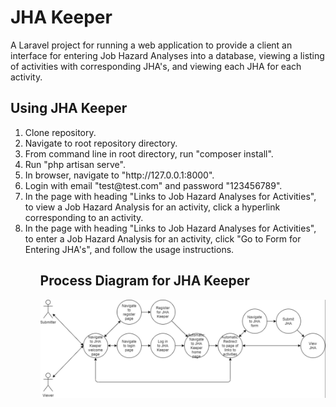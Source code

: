 <h1>JHA Keeper</h1>

A Laravel project for running a web application to provide a client an interface for entering Job Hazard Analyses into a database, viewing a listing of activities with corresponding JHA's, and viewing each JHA for each activity.

<h2>Using JHA Keeper</h2>

<ol>
    <li>Clone repository.</li>
    <li>Navigate to root repository directory.</li>
    <li>From command line in root directory, run "composer install".</li>
    <li>Run "php artisan serve".</li>
    <li>In browser, navigate to "http://127.0.0.1:8000".</li>
    <li>Login with email "test@test.com" and password "123456789".
    <li>In the page with heading "Links to Job Hazard Analyses for Activities", to view a Job Hazard Analysis for an activity, click a hyperlink corresponding to an activity.
    <li>In the page with heading "Links to Job Hazard Analyses for Activities", to enter a Job Hazard Analysis for an activity, click "Go to Form for Entering JHA's", and follow the usage instructions.
<ol>

<h2>Process Diagram for JHA Keeper</h2>

![alt text](Process_Diagram--JHA_Keeper.png)
